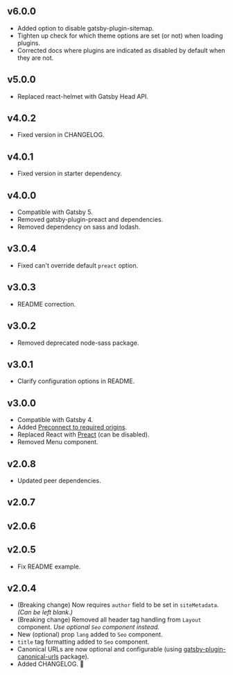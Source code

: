 ## v6.0.0

- Added option to disable gatsby-plugin-sitemap.
- Tighten up check for which theme options are set (or not) when loading plugins.
- Corrected docs where plugins are indicated as disabled by default when they are not.

## v5.0.0

- Replaced react-helmet with Gatsby Head API.

## v4.0.2

- Fixed version in CHANGELOG.

## v4.0.1

- Fixed version in starter dependency.

## v4.0.0

- Compatible with Gatsby 5.
- Removed gatsby-plugin-preact and dependencies.
- Removed dependency on sass and lodash.

## v3.0.4

- Fixed can't override default `preact` option.

## v3.0.3

- README correction.

## v3.0.2

- Removed deprecated node-sass package.

## v3.0.1

- Clarify configuration options in README.

## v3.0.0

- Compatible with Gatsby 4.
- Added [Preconnect to required origins](https://web.dev/uses-rel-preconnect/).
- Replaced React with [Preact](https://preactjs.com/) (can be disabled).
- Removed Menu component.

## v2.0.8

- Updated peer dependencies.

## v2.0.7

## v2.0.6

## v2.0.5

- Fix README example.

## v2.0.4

- (Breaking change) Now requires `author` field to be set in `siteMetadata`. *(Can be left blank.)*
- (Breaking change) Removed all header tag handling from `Layout` component. *Use optional `Seo` component instead.*
- New (optional) prop `lang` added to `Seo` component.
- `title` tag formatting added to `Seo` component.
- Canonical URLs are now optional and configurable (using [gatsby-plugin-canonical-urls](https://github.com/gatsbyjs/gatsby/tree/master/packages/gatsby-plugin-canonical-urls) package).
- Added CHANGELOG. 🎉
